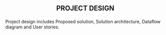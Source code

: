  ## <p align=center>PROJECT DESIGN</p>
Project design includes Proposed solution, Solution architecture, Dataflow diagram and User stories.
